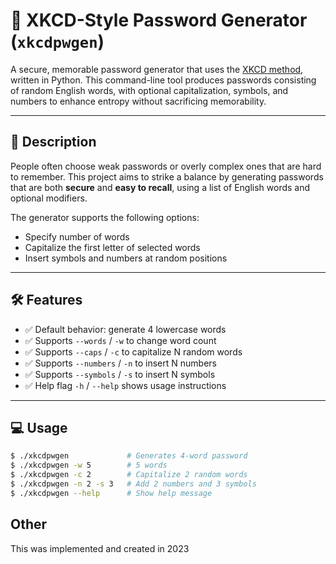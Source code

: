 # 🔐 XKCD-Style Password Generator (`xkcdpwgen`)

A secure, memorable password generator that uses the [XKCD method](https://xkcd.com/936/), written in Python. This command-line tool produces passwords consisting of random English words, with optional capitalization, symbols, and numbers to enhance entropy without sacrificing memorability.

---

## 📄 Description

People often choose weak passwords or overly complex ones that are hard to remember. This project aims to strike a balance by generating passwords that are both **secure** and **easy to recall**, using a list of English words and optional modifiers.


The generator supports the following options:
- Specify number of words
- Capitalize the first letter of selected words
- Insert symbols and numbers at random positions

---

## 🛠️ Features

- ✅ Default behavior: generate 4 lowercase words
- ✅ Supports `--words` / `-w` to change word count
- ✅ Supports `--caps` / `-c` to capitalize N random words
- ✅ Supports `--numbers` / `-n` to insert N numbers
- ✅ Supports `--symbols` / `-s` to insert N symbols
- ✅ Help flag `-h` / `--help` shows usage instructions

---

## 💻 Usage

```bash
$ ./xkcdpwgen             # Generates 4-word password
$ ./xkcdpwgen -w 5        # 5 words
$ ./xkcdpwgen -c 2        # Capitalize 2 random words
$ ./xkcdpwgen -n 2 -s 3   # Add 2 numbers and 3 symbols
$ ./xkcdpwgen --help      # Show help message

```

## Other
This was implemented and created in 2023